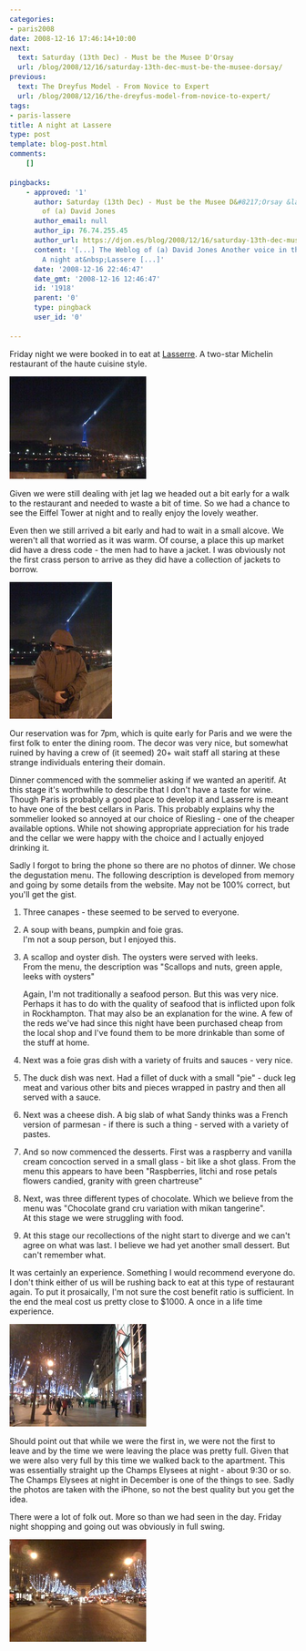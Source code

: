 ```yaml
---
categories:
- paris2008
date: 2008-12-16 17:46:14+10:00
next:
  text: Saturday (13th Dec) - Must be the Musee D'Orsay
  url: /blog/2008/12/16/saturday-13th-dec-must-be-the-musee-dorsay/
previous:
  text: The Dreyfus Model - From Novice to Expert
  url: /blog/2008/12/16/the-dreyfus-model-from-novice-to-expert/
tags:
- paris-lassere
title: A night at Lassere
type: post
template: blog-post.html
comments:
    []
    
pingbacks:
    - approved: '1'
      author: Saturday (13th Dec) - Must be the Musee D&#8217;Orsay &laquo; The Weblog
        of (a) David Jones
      author_email: null
      author_ip: 76.74.255.45
      author_url: https://djon.es/blog/2008/12/16/saturday-13th-dec-must-be-the-musee-dorsay/
      content: '[...] The Weblog of (a) David Jones Another voice in the blogosphere    &laquo;
        A night at&nbsp;Lassere [...]'
      date: '2008-12-16 22:46:47'
      date_gmt: '2008-12-16 12:46:47'
      id: '1918'
      parent: '0'
      type: pingback
      user_id: '0'
    
---
```

Friday night we were booked in to eat at [Lasserre](http://www.restaurant-lasserre.com/uk/navigation.htm). A two-star Michelin restaurant of the haute cuisine style.

[![blurry night time eiffel](images/3106193183_7dd4eb78ab_m.jpg)](http://www.flickr.com/photos/david_jones/3106193183/ "blurry night time eiffel by David T Jones, on Flickr")

Given we were still dealing with jet lag we headed out a bit early for a walk to the restaurant and needed to waste a bit of time. So we had a chance to see the Eiffel Tower at night and to really enjoy the lovely weather.

Even then we still arrived a bit early and had to wait in a small alcove. We weren't all that worried as it was warm. Of course, a place this up market did have a dress code - the men had to have a jacket. I was obviously not the first crass person to arrive as they did have a collection of jackets to borrow.

[![On the way to dinner](images/3107022938_758d8bc304_m.jpg)](http://www.flickr.com/photos/david_jones/3107022938/ "On the way to dinner by David T Jones, on Flickr")

Our reservation was for 7pm, which is quite early for Paris and we were the first folk to enter the dining room. The decor was very nice, but somewhat ruined by having a crew of (it seemed) 20+ wait staff all staring at these strange individuals entering their domain.

Dinner commenced with the sommelier asking if we wanted an aperitif. At this stage it's worthwhile to describe that I don't have a taste for wine. Though Paris is probably a good place to develop it and Lasserre is meant to have one of the best cellars in Paris. This probably explains why the sommelier looked so annoyed at our choice of Riesling - one of the cheaper available options. While not showing appropriate appreciation for his trade and the cellar we were happy with the choice and I actually enjoyed drinking it.

Sadly I forgot to bring the phone so there are no photos of dinner. We chose the degustation menu. The following description is developed from memory and going by some details from the website. May not be 100% correct, but you'll get the gist.

1. Three canapes - these seemed to be served to everyone.
2. A soup with beans, pumpkin and foie gras.  
    I'm not a soup person, but I enjoyed this.
3. A scallop and oyster dish. The oysters were served with leeks.  
    From the menu, the description was "Scallops and nuts, green apple, leeks with oysters"
    
    Again, I'm not traditionally a seafood person. But this was very nice. Perhaps it has to do with the quality of seafood that is inflicted upon folk in Rockhampton. That may also be an explanation for the wine. A few of the reds we've had since this night have been purchased cheap from the local shop and I've found them to be more drinkable than some of the stuff at home.
    

5. Next was a foie gras dish with a variety of fruits and sauces - very nice.
6. The duck dish was next. Had a fillet of duck with a small "pie" - duck leg meat and various other bits and pieces wrapped in pastry and then all served with a sauce.
7. Next was a cheese dish. A big slab of what Sandy thinks was a French version of parmesan - if there is such a thing - served with a variety of pastes.
8. And so now commenced the desserts. First was a raspberry and vanilla cream concoction served in a small glass - bit like a shot glass. From the menu this appears to have been "Raspberries, litchi and rose petals flowers candied, granity with green chartreuse"
9. Next, was three different types of chocolate. Which we believe from the menu was "Chocolate grand cru variation with mikan tangerine".  
    At this stage we were struggling with food.
10. At this stage our recollections of the night start to diverge and we can't agree on what was last. I believe we had yet another small dessert. But can't remember what.

It was certainly an experience. Something I would recommend everyone do. I don't think either of us will be rushing back to eat at this type of restaurant again. To put it prosaically, I'm not sure the cost benefit ratio is sufficient. In the end the meal cost us pretty close to $1000. A once in a life time experience.

[![champs elysees](images/3107023200_93078db7a2_m.jpg)](http://www.flickr.com/photos/david_jones/3107023200/ "champs elysees by David T Jones, on Flickr")

Should point out that while we were the first in, we were not the first to leave and by the time we were leaving the place was pretty full. Given that we were also very full by this time we walked back to the apartment. This was essentially straight up the Champs Elysees at night - about 9:30 or so. The Champs Elysees at night in December is one of the things to see. Sadly the photos are taken with the iPhone, so not the best quality but you get the idea.

There were a lot of folk out. More so than we had seen in the day. Friday night shopping and going out was obviously in full swing.

[![arch de triomphe at night](images/3107023704_2079f64337_m.jpg)](http://www.flickr.com/photos/david_jones/3107023704/ "arch de triomphe at night by David T Jones, on Flickr")